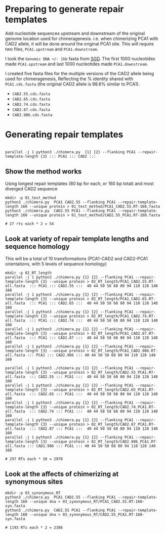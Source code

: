 # Preparing to generate repair templates

Add nucleotide sequences upstream and downstream of the original genome location used for chimeragenesis.  i.e. when chimerizing PCA1 with CAD2 allele, it will be done around the original PCA1 site. This will require two files, `PCA1.upstream` and `PCA1.downstream`. 

I took the `Genomic DNA +/- 1kb` fasta from [SGD](https://www.yeastgenome.org/locus/S000000499#sequence). The first 1000 nucleotides made `PCA1.upstream` and last 1000 nucleotides made `PCA1.downstream`.

I created five fasta files for the multiple versions of the CAD2 allele being used for chimeragenesis, Reflecting the % identity shared with `PCA1.cds.fasta` (the original CAD2 allele is 98.6% similar to PCA1).
 * `CAD2.55.cds.fasta`
 * `CAD2.65.cds.fasta`
 * `CAD2.74.cds.fasta`
 * `CAD2.87.cds.fasta`
 * `CAD2.986.cds.fasta`

# Generating repair templates

```

parallel -j 1 python3 ./chimera.py  {1} {2} --flanking PCA1 --repair-template-length {3} ::: PCA1 ::: CAD2 ::: 

```

## Show the method works
Using longest repair templates (80 bp for each, or 160 bp total) and most diverged CAD2 sequence
```
mkdir -p 01_test_method
python3 ./chimera.py  PCA1 CAD2.55 --flanking PCA1 --repair-template-length 160 --unique protein > 01_test_method/PCA1_CAD2.55.RT-160.fasta
python3 ./chimera.py  CAD2.55 PCA1 --flanking PCA1 --repair-template-length 160 --unique protein > 01_test_method/CAD2.55_PCA1.RT-160.fasta

# 27 rts each * 2 = 54
```

## Look at variety of repair template lengths and sequence homology
This will be a total of 10 transformations (PCA1-CAD2 and CAD2-PCA1 orientations, with 5 levels of sequence homology)
```
mkdir -p 02_RT_length
parallel -j 1 python3 ./chimera.py {1} {2} --flanking PCA1 --repair-template-length {3} --unique protein > 02_RT_length/PCA1_CAD2.55.RT-all.fasta  ::: PCA1 ::: CAD2.55 :::  40 44 50 58 68 80 94 110 128 148 160
parallel -j 1 python3 ./chimera.py {1} {2} --flanking PCA1 --repair-template-length {3} --unique protein > 02_RT_length/PCA1_CAD2.65.RT-all.fasta  ::: PCA1 ::: CAD2.65 :::  40 44 50 58 68 80 94 110 128 148 160
parallel -j 1 python3 ./chimera.py {1} {2} --flanking PCA1 --repair-template-length {3} --unique protein > 02_RT_length/PCA1_CAD2.74.RT-all.fasta  ::: PCA1 ::: CAD2.74 :::  40 44 50 58 68 80 94 110 128 148 160
parallel -j 1 python3 ./chimera.py {1} {2} --flanking PCA1 --repair-template-length {3} --unique protein > 02_RT_length/PCA1_CAD2.87.RT-all.fasta  ::: PCA1 ::: CAD2.87 :::  40 44 50 58 68 80 94 110 128 148 160
parallel -j 1 python3 ./chimera.py {1} {2} --flanking PCA1 --repair-template-length {3} --unique protein > 02_RT_length/PCA1_CAD2.986.RT-all.fasta ::: PCA1 ::: CAD2.986 ::: 40 44 50 58 68 80 94 110 128 148 160

parallel -j 1 python3 ./chimera.py {1} {2} --flanking PCA1 --repair-template-length {3} --unique protein > 02_RT_length/CAD2.55_PCA1.RT-all.fasta  ::: CAD2.55 ::: PCA1 :::  40 44 50 58 68 80 94 110 128 148 160
parallel -j 1 python3 ./chimera.py {1} {2} --flanking PCA1 --repair-template-length {3} --unique protein > 02_RT_length/CAD2.65_PCA1.RT-all.fasta  ::: CAD2.65 ::: PCA1 :::  40 44 50 58 68 80 94 110 128 148 160
parallel -j 1 python3 ./chimera.py {1} {2} --flanking PCA1 --repair-template-length {3} --unique protein > 02_RT_length/CAD2.74_PCA1.RT-all.fasta  ::: CAD2.74 ::: PCA1 :::  40 44 50 58 68 80 94 110 128 148 160
parallel -j 1 python3 ./chimera.py {1} {2} --flanking PCA1 --repair-template-length {3} --unique protein > 02_RT_length/CAD2.87_PCA1.RT-all.fasta  ::: CAD2.87 ::: PCA1 :::  40 44 50 58 68 80 94 110 128 148 160
parallel -j 1 python3 ./chimera.py {1} {2} --flanking PCA1 --repair-template-length {3} --unique protein > 02_RT_length/CAD2.986_PCA1.RT-all.fasta ::: CAD2.986 ::: PCA1 ::: 40 44 50 58 68 80 94 110 128 148 160

# 297 RTs each * 10 = 2970
```

## Look at the affects of chimerizing at synonymous sites
```
mkdir -p 03_synonymous_RT
python3 ./chimera.py  PCA1 CAD2.55 --flanking PCA1 --repair-template-length 160 --unique dna > 03_synonymous_RT/PCA1_CAD2.55.RT-160-syn.fasta
python3 ./chimera.py  CAD2.55 PCA1 --flanking PCA1 --repair-template-length 160 --unique dna > 03_synonymous_RT/CAD2.55_PCA1.RT-160-syn.fasta

# 1193 RTs each * 2 = 2386
```